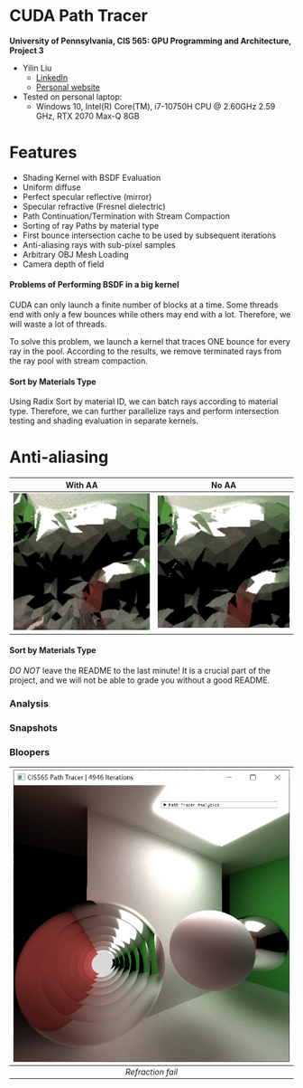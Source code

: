 CUDA Path Tracer
================

**University of Pennsylvania, CIS 565: GPU Programming and Architecture, Project 3**


* Yilin Liu
  * [LinkedIn](https://www.linkedin.com/in/yilin-liu-9538ba1a5/)
  * [Personal website](https://www.yilin.games)
* Tested on personal laptop:
  - Windows 10, Intel(R) Core(TM), i7-10750H CPU @ 2.60GHz 2.59 GHz, RTX 2070 Max-Q 8GB

Features
=============
* Shading Kernel with BSDF Evaluation
* Uniform diffuse
* Perfect specular reflective (mirror)
* Specular refractive (Fresnel dielectric)
* Path Continuation/Termination with Stream Compaction
* Sorting of ray Paths by material type
* First bounce intersection cache to be used by subsequent iterations
* Anti-aliasing rays with sub-pixel samples
* Arbitrary OBJ Mesh Loading
* Camera depth of field

#### Problems of Performing BSDF in a big kernel 
CUDA can only launch a finite number of blocks at a time. Some threads end with only a few bounces while others may end with a lot. Therefore, we will waste a lot of threads. 

To solve this problem, we  launch a kernel that traces ONE bounce for every ray in the pool. According to the results, we remove terminated rays from the ray pool with stream compaction. 

#### Sort by Materials Type 
Using Radix Sort by material ID, we can batch rays according to material type. Therefore, we can further parallelize rays and perform intersection testing and shading evaluation in separate kernels. 


Anti-aliasing
======
| With AA | No AA |
|:-----:|:-------:|
|![](img/aa_large.png)|![](img/noaa_large.png)|


#### Sort by Materials Type 


*DO NOT* leave the README to the last minute! It is a crucial part of the
project, and we will not be able to grade you without a good README.

### Analysis


### Snapshots



### Bloopers

  |![image](img/bloopers/refraction_fail.png)|
  |:--:| 
  | *Refraction fail* |